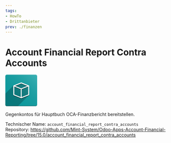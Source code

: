 ```yaml
---
tags:
- HowTo
- Drittanbieter
prev: ./finanzen
---
```

# Account Financial Report Contra Accounts
![icon_oms_box](assets/icon_oms_box.png)

Gegenkontos für Hauptbuch OCA-Finanzbericht bereitstellen.

Technischer Name: `account_financial_report_contra_accounts`\
Repository: <https://github.com/Mint-System/Odoo-Apps-Account-Financial-Reporting/tree/15.0/account_financial_report_contra_accounts>